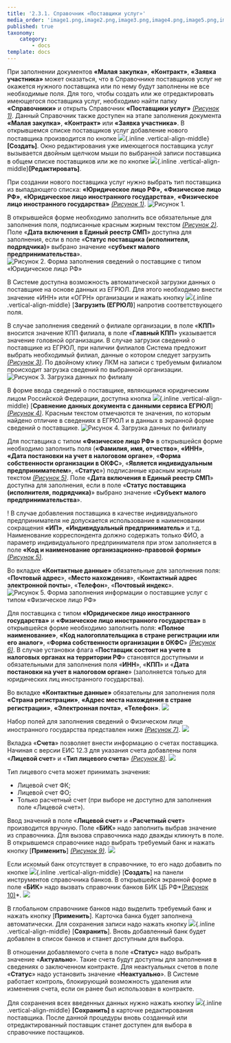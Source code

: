 ```yaml
---
title: '2.3.1. Справочник «Поставщики услуг»'
media_order: 'image1.png,image2.png,image3.png,image4.png,image5.png,image6.png,image7.png,image8.png,image9.png,image10.png,image11.png,edit_m.png,new.png,save.png,1.png'
published: true
taxonomy:
    category:
        - docs
template: docs
---
```


При заполнении документов **«Малая закупка»**, **«Контракт»**, **«Заявка участника»** может оказаться, что в Cправочнике поставщиков услуг не окажется нужного поставщика или по нему будут заполнены не все необходимые поля. Для того, чтобы создать или же отредактировать имеющегося поставщика услуг, необходимо найти папку **«Справочники»** и открыть Справочник **«Поставщики услуг»** *[(Рисунок 1)](#ris-01)*. Данный Справочник также доступен на этапе заполнения документа **«Малая закупка»**, **«Контракт»** или **«Заявка участника»**. В открывшемся списке поставщиков услуг добавление нового поставщика производится по кнопке ![](new.png){.inline .vertical-align-middle}**[Создать]**. Окно редактирования уже имеющегося поставщика услуг вызывается двойным щелчком мыши по выбранной записи поставщика в общем списке поставщиков или же по кнопке   ![](edit_m.png){.inline .vertical-align-middle}**[Редактировать]**.

При создании нового поставщика услуг нужно выбрать тип поставщика из выпадающего списка: **«Юридическое лицо РФ»,** **«Физическое лицо РФ»**, **«Юридическое лицо иностранного государства»**, **«Физическое лицо иностранного государства»** *[(Рисунок 1)](#ris-01)*.
![Рисунок 1. ](image1.png?id=ris-01)

В открывшейся форме необходимо заполнить все обязательные для заполнения поля, подписанные красным жирным текстом *[(Рисунок 2)](#ris-02)*. Поле «**Дата включения в Единый реестр СМП**» доступна для заполнения, если в поле «**Статус поставщика (исполнителя, подрядчика)**» выбрано значение «**субъект малого предпринимательства**».
![Рисунок 2. Форма заполнения сведений о поставщике с типом «Юридическое лицо РФ»](image2.png?id=ris-02)

В Системе доступна возможность автоматической загрузки данных о поставщике на основе данных из ЕГРЮЛ. Для этого необходимо внести значение «ИНН» или «ОГРН» организации и нажать кнопку ![](1.png){.inline .vertical-align-middle} [**Загрузить (ЕГРЮЛ)**] напротив соответствующего поля.

В случае заполнения сведений о филиале организации, в поле «**КПП**» вносится значение КПП филиала, в поле «**Главный КПП**» указывается значение головной организации. В случае загрузки сведений о поставщике из ЕГРЮЛ, при наличии филиалов Система предложит выбрать необходимый филиал, данные о котором следует загрузить *[(Рисунок 3)](#ris-03)*. По двойному клику ЛКМ на записи с требуемым филиалом происходит загрузка сведений по выбранной организации.
![Рисунок 3. Загрузка данных по филиалу](image3.png?id=ris-03)

В форме ввода сведений о поставщике, являющимся юридическим лицом Российской Федерации, доступна кнопка ![](compare.png){.inline .vertical-align-middle} [**Сравнение данных документа с данными сервиса ЕГРЮЛ**] *[(Рисунок 4)](#ris-04)*. Красным текстом отмечаются те значения, по которым найдено отличие в сведениях в ЕГРЮЛ и в данных в экранной форме сведений о поставщике.
![Рисунок 4. Загрузка данных по филиалу](image4.png?id=ris-04)

Для поставщика с типом **«Физическое лицо РФ»** в открывшейся форме необходимо заполнить поля (**«Фамилия, имя, отчество»**, **«ИНН»**, **«Дата постановки на учет в налоговом органе»**, «**Форма собственности организации в ОКФС**», «**Является индивидуальным предпринимателем**», «**Статус**»)  подписанные красным жирным текстом *[(Рисунок 5)](#ris-05)*. Поле «**Дата включения в Единый реестр СМП**» доступна для заполнения, если в поле «**Статус поставщика (исполнителя, подрядчика)**» выбрано значение «**Субъект малого предпринимательства**».

! В случае добавления поставщика в качестве индивидуального предпринимателя не допускается использование в наименовании сокращения **«ИП»**, **«Индивидуальный предприниматель»** и т.д. Наименование корреспондента должно содержать только ФИО, а параметр индивидуального предпринимателя при этом заполняется в поле **«Код и наименование организационно-правовой формы»** *[(Рисунок 5)](#ris-05)*.

Во вкладке **«Контактные данные»** обязательные для заполнения поля: «**Почтовый адрес**», «**Место нахождения**», «**Контактный адрес электронной почты**», «**Телефон**», «**Почтовый индекс**».
![Рисунок 5. Форма заполнения информации о поставщике услуг с типом «Физическое лицо РФ»](image5.png?id=ris-05)

Для поставщика с типом **«Юридическое лицо иностранного государства»** и **«Физическое лицо иностранного государства»** в открывшейся форме необходимо заполнить поля: **«Полное наименование»**, **«Код налогоплательщика в стране регистрации или его аналог»**, «**Форма собственности организации в ОКФС**» *[(Рисунок 6)](#ris-06)*. В случае установки флага «**Поставщик состоит на учете в налоговых органах на территории РФ**» становятся доступными и обязательными для заполнения поля «**ИНН**», «**КПП**» и «**Дата постановки на учет в налоговом органе**» (заполняется только для юридических лиц иностранного государства)*.*

Во вкладке **«Контактные данные»** обязательны для заполнения поля **«Страна регистрации»**, **«Адрес места нахождения в стране регистрации»**, **«Электронная почта»**, **«Телефон»**.
![](image6.png?id=ris-06)

Набор полей для заполнения сведений о Физическом лице иностранного государства представлен ниже *[(Рисунок 7)](#ris-07)*.
![](image7.png?id=ris-07)

Вкладка «**Счета**» позволяет внести информацию о счетах поставщика. Начиная с версии ЕИС 12.3 для указания счета добавлены поля «**Лицевой счет**» и «**Тип лицевого счета**» *[(Рисунок 8)](#ris-08)*.
![](image8.png?id=ris-08)

Тип лицевого счета может принимать значения:
-   Лицевой счет ФК;
-   Лицевой счет ФО;
-   Только расчетный счет (при выборе не доступно для заполнения поле «Лицевой счет»).

Ввод значений в поле «**Лицевой счет**» и «**Расчетный счет**» производится вручную. Поле «**БИК**» надо заполнить выбрав значение из справочника. Для вызова справочника надо дважды кликнуть в поле. В открывшемся справочнике надо выбрать требуемый банк и нажать кнопку [**Применить**] *[(Рисунок 9)](#ris-09)*.
![](image9.png?id=ris-09)

Если искомый банк отсутствует в справочнике, то его надо добавить по кнопке ![](new.png){.inline .vertical-align-middle} [**Создать**] на панели инструментов справочника банков. В открывшейся экранной форме в поле «**БИК**» надо вызвать справочник банков БИК ЦБ РФ*[(Рисунок 10)](#ris-10)*.
![](image10.png?id=ris-10)

В глобальном справочнике банков надо выделить требуемый банк и нажать кнопку [**Применить**]. Карточка банка будет заполнена автоматически. Для сохранения записи надо нажать кнопку ![](save.png){.inline .vertical-align-middle} [**Сохранить**]. Вновь добавленный банк будет добавлен в список банков и станет доступным для выбора.

В отношении добавляемого счета в поле «**Статус**» надо выбрать значение «**Актуально**». Такие счета будут доступны для заполнения в сведениях о заключенном контракте. Для неактуальных счетов в поле «**Статус**» надо установить значение «**Неактуально**». В Системе работает контроль, блокирующий возможность удаления или изменения счета, если он ранее был использован в контракте.

Для сохранения всех введенных данных нужно нажать кнопку ![](save.png){.inline .vertical-align-middle} **[Сохранить]** в карточке редактирования поставщика. После данной процедуры вновь созданный или отредактированный поставщик станет доступен для выбора в справочнике постащиков.